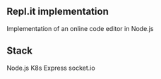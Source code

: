 ## Repl.it implementation
Implementation of an online code editor in Node.js

## Stack
  Node.js
  K8s
  Express
  socket.io

